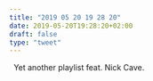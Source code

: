 ```yaml
---
title: "2019 05 20 19 28 20"
date: 2019-05-20T19:28:20+02:00
draft: false
type: "tweet"
---
```

<a href="https://itunes.apple.com/fr/playlist/nick-cave-the-bad-seeds-autres-projets/pl.a665af12e2d94fce88bb66eb685211e3" type="application/rss+xml" class="iconfont icon-music" title="rss"></a> &nbsp; Yet another playlist feat. Nick Cave. 
